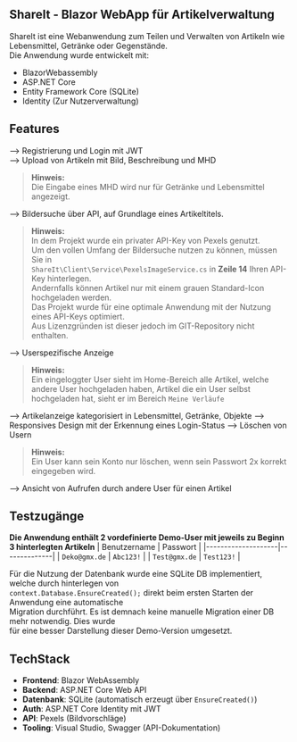 ## ShareIt - Blazor WebApp für Artikelverwaltung

ShareIt ist eine Webanwendung zum Teilen und Verwalten von Artikeln 
wie Lebensmittel, Getränke oder Gegenstände.  
Die Anwendung wurde entwickelt mit:
- BlazorWebassembly
- ASP.NET Core
- Entity Framework Core (SQLite)
- Identity (Zur Nutzerverwaltung)

## Features
--> Registrierung und Login mit JWT  
--> Upload von Artikeln mit Bild, Beschreibung und MHD  
> **Hinweis:**  
> Die Eingabe eines MHD wird nur für Getränke und Lebensmittel angezeigt.

--> Bildersuche über API, auf Grundlage eines Artikeltitels.  
> **Hinweis:**  
> In dem Projekt wurde ein privater API-Key von Pexels genutzt.  
> Um den vollen Umfang der Bildersuche nutzen zu können, müssen Sie in  
> `ShareIt\Client\Service\PexelsImageService.cs` in **Zeile 14** Ihren API-Key hinterlegen.  
> Andernfalls können Artikel nur mit einem grauen Standard-Icon hochgeladen werden.  
> Das Projekt wurde für eine optimale Anwendung mit der Nutzung eines API-Keys optimiert.  
> Aus Lizenzgründen ist dieser jedoch im GIT-Repository nicht enthalten.

--> Userspezifische Anzeige
> **Hinweis:**  
> Ein eingeloggter User sieht im Home-Bereich alle Artikel, welche andere User hochgeladen haben,
> Artikel die ein User selbst hochgeladen hat, sieht er im Bereich `Meine Verläufe`

--> Artikelanzeige kategorisiert in Lebensmittel, Getränke, Objekte
--> Responsives Design mit der Erkennung eines Login-Status
--> Löschen von Usern
> **Hinweis:**  
> Ein User kann sein Konto nur löschen, wenn sein Passwort 2x korrekt eingegeben wird.

--> Ansicht von Aufrufen durch andere User für einen Artikel

## Testzugänge
**Die Anwendung enthält 2 vordefinierte Demo-User mit jeweils zu Beginn 3 hinterlegten Artikeln**
| Benutzername       | Passwort     |
|--------------------|--------------|
| `Deko@gmx.de`      | `Abc123!`     |
| `Test@gmx.de`      | `Test123!`    |  

Für die Nutzung der Datenbank wurde eine SQLite DB implementiert, welche durch hinterlegen von  
`context.Database.EnsureCreated();` direkt beim ersten Starten der Anwendung eine automatische  
Migration durchführt. Es ist demnach keine manuelle Migration einer DB mehr notwendig. Dies wurde  
für eine besser Darstellung dieser Demo-Version umgesetzt.  

## TechStack
- **Frontend**: Blazor WebAssembly
- **Backend**: ASP.NET Core Web API
- **Datenbank**: SQLite (automatisch erzeugt über `EnsureCreated()`)
- **Auth**: ASP.NET Core Identity mit JWT
- **API**: Pexels (Bildvorschläge)
- **Tooling**: Visual Studio, Swagger (API-Dokumentation)
